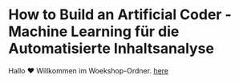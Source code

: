# How to Build an Artificial Coder - Machine Learning für die Automatisierte Inhaltsanalyse

Hallo :hearts: Willkommen im Woekshop-Ordner. 
[here](https://github.com/ankekat1000/Workshop-ML-Automatisierte-Inhaltsanalyse/archive/main.zip)
